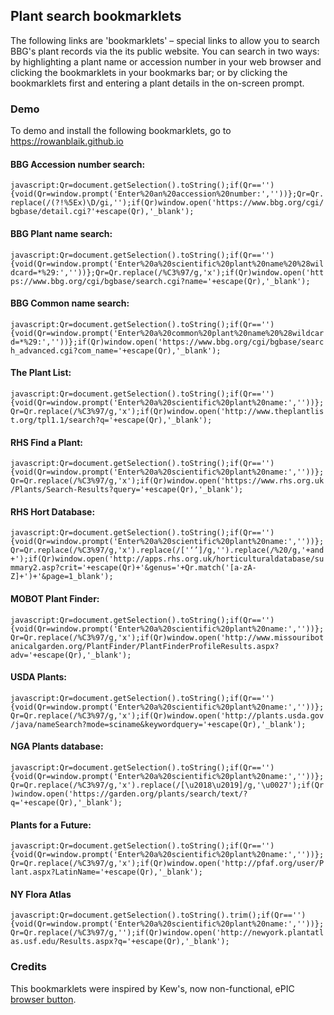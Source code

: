 ## Plant search bookmarklets

The following links are 'bookmarklets' – special links to allow you to search BBG's plant records via the its public website. You can search in two ways: by highlighting a plant name or accession number in your web browser and clicking the bookmarklets in your bookmarks bar; or by clicking the bookmarklets first and entering a plant details in the on-screen prompt.

### Demo

To demo and install the following bookmarklets, go to https://rowanblaik.github.io

#### BBG Accession number search:

````javascript:Qr=document.getSelection().toString();if(Qr==''){void(Qr=window.prompt('Enter%20an%20accession%20number:',''))};Qr=Qr.replace(/(?!%5Ex)\D/gi,'');if(Qr)window.open('https://www.bbg.org/cgi/bgbase/detail.cgi?'+escape(Qr),'_blank');````

#### BBG Plant name search:
````javascript:Qr=document.getSelection().toString();if(Qr==''){void(Qr=window.prompt('Enter%20a%20scientific%20plant%20name%20%28wildcard=*%29:',''))};Qr=Qr.replace(/%C3%97/g,'x');if(Qr)window.open('https://www.bbg.org/cgi/bgbase/search.cgi?name='+escape(Qr),'_blank');````

#### BBG Common name search:

````javascript:Qr=document.getSelection().toString();if(Qr==''){void(Qr=window.prompt('Enter%20a%20common%20plant%20name%20%28wildcard=*%29:',''))};if(Qr)window.open('https://www.bbg.org/cgi/bgbase/search_advanced.cgi?com_name='+escape(Qr),'_blank');````

#### The Plant List:

````javascript:Qr=document.getSelection().toString();if(Qr==''){void(Qr=window.prompt('Enter%20a%20scientific%20plant%20name:',''))};Qr=Qr.replace(/%C3%97/g,'x');if(Qr)window.open('http://www.theplantlist.org/tpl1.1/search?q='+escape(Qr),'_blank');````

#### RHS Find a Plant:

````javascript:Qr=document.getSelection().toString();if(Qr==''){void(Qr=window.prompt('Enter%20a%20scientific%20plant%20name:',''))};Qr=Qr.replace(/%C3%97/g,'x');if(Qr)window.open('https://www.rhs.org.uk/Plants/Search-Results?query='+escape(Qr),'_blank');````

#### RHS Hort Database:

````javascript:Qr=document.getSelection().toString();if(Qr==''){void(Qr=window.prompt('Enter%20a%20scientific%20plant%20name:',''))};Qr=Qr.replace(/%C3%97/g,'x').replace(/['‘’]/g,'').replace(/%20/g,'+and+');if(Qr)window.open('http://apps.rhs.org.uk/horticulturaldatabase/summary2.asp?crit='+escape(Qr)+'&genus='+Qr.match('[a-zA-Z]+')+'&page=1_blank');````

#### MOBOT Plant Finder:

````javascript:Qr=document.getSelection().toString();if(Qr==''){void(Qr=window.prompt('Enter%20a%20scientific%20plant%20name:',''))};Qr=Qr.replace(/%C3%97/g,'x');if(Qr)window.open('http://www.missouribotanicalgarden.org/PlantFinder/PlantFinderProfileResults.aspx?adv='+escape(Qr),'_blank');````

#### USDA Plants:

````javascript:Qr=document.getSelection().toString();if(Qr==''){void(Qr=window.prompt('Enter%20a%20scientific%20plant%20name:',''))};Qr=Qr.replace(/%C3%97/g,'x');if(Qr)window.open('http://plants.usda.gov/java/nameSearch?mode=sciname&keywordquery='+escape(Qr),'_blank');````

#### NGA Plants database:

````javascript:Qr=document.getSelection().toString();if(Qr==''){void(Qr=window.prompt('Enter%20a%20scientific%20plant%20name:',''))};Qr=Qr.replace(/%C3%97/g,'x').replace(/[\u2018\u2019]/g,'\u0027');if(Qr)window.open('https://garden.org/plants/search/text/?q='+escape(Qr),'_blank');````

#### Plants for a Future:

````javascript:Qr=document.getSelection().toString();if(Qr==''){void(Qr=window.prompt('Enter%20a%20scientific%20plant%20name:',''))};Qr=Qr.replace(/%C3%97/g,'x');if(Qr)window.open('http://pfaf.org/user/Plant.aspx?LatinName='+escape(Qr),'_blank');````

#### NY Flora Atlas

````javascript:Qr=document.getSelection().toString().trim();if(Qr==''){void(Qr=window.prompt('Enter%20a%20scientific%20plant%20name:',''))};Qr=Qr.replace(/%C3%97/g,'');if(Qr)window.open('http://newyork.plantatlas.usf.edu/Results.aspx?q='+escape(Qr),'_blank');````

### Credits

This bookmarklets were inspired by Kew's, now non-functional, ePIC [browser button](http://epic.kew.org/tbutton.htm).
